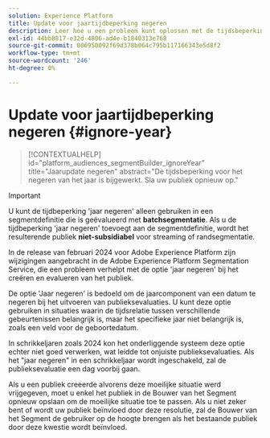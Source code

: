 ```yaml
---
solution: Experience Platform
title: Update voor jaartijdbeperking negeren
description: Leer hoe u een probleem kunt oplossen met de tijdsbeperking voor het negeren van het jaar.
exl-id: 44bb8817-e32d-4806-ad4e-b1840313e768
source-git-commit: 006950092f69d378b064c795b117166343e5d8f2
workflow-type: tm+mt
source-wordcount: '246'
ht-degree: 0%

---
```


# Update voor jaartijdbeperking negeren {#ignore-year}

>[!CONTEXTUALHELP]
>id="platform_audiences_segmentBuilder_ignoreYear"
>title="Jaarupdate negeren"
>abstract="De tijdsbeperking voor het negeren van het jaar is bijgewerkt. Sla uw publiek opnieuw op."

>[!IMPORTANT]
>
>U kunt de tijdbeperking &#39;jaar negeren&#39; alleen gebruiken in een segmentdefinitie die is geëvalueerd met **batchsegmentatie**. Als u de tijdbeperking &#39;jaar negeren&#39; toevoegt aan de segmentdefinitie, wordt het resulterende publiek **niet-subsidiabel** voor streaming of randsegmentatie.

In de release van februari 2024 voor Adobe Experience Platform zijn wijzigingen aangebracht in de Adobe Experience Platform Segmentation Service, die een probleem verhelpt met de optie &#39;jaar negeren&#39; bij het creëren en evalueren van het publiek.

De optie &#39;Jaar negeren&#39; is bedoeld om de jaarcomponent van een datum te negeren bij het uitvoeren van publieksevaluaties. U kunt deze optie gebruiken in situaties waarin de tijdsrelatie tussen verschillende gebeurtenissen belangrijk is, maar het specifieke jaar niet belangrijk is, zoals een veld voor de geboortedatum.

In schrikkeljaren zoals 2024 kon het onderliggende systeem deze optie echter niet goed verwerken, wat leidde tot onjuiste publieksevaluaties. Als het &quot;jaar negeren&quot; in een schrikkeljaar wordt ingeschakeld, zal de publieksevaluatie een dag voorbij gaan.

Als u een publiek creeerde alvorens deze moeilijke situatie werd vrijgegeven, moet u enkel het publiek in de Bouwer van het Segment opnieuw opslaan om de moeilijke situatie toe te passen. Als u niet zeker bent of wordt uw publiek beïnvloed door deze resolutie, zal de Bouwer van het Segment de gebruiker op de hoogte brengen als het bestaande publiek door deze kwestie wordt beïnvloed.
